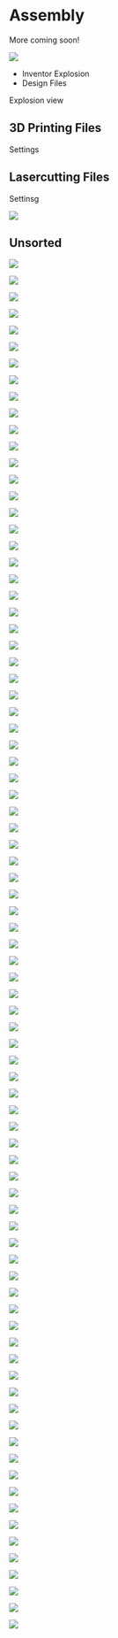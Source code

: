 # Assembly

More coming soon!


![](IMAGES/SIMMO_1.png)

- Inventor Explosion
- Design Files

Explosion view

## 3D Printing Files

Settings

## Lasercutting Files

Settinsg

![](IMAGES/Assembly/VID_20231114_145947.gif)

## Unsorted


![](IMAGES/Assembly/SIM_ASS_1.jpg)

![](IMAGES/Assembly/SIM_ASS_2.jpg)

![](IMAGES/Assembly/SIM_ASS_3.jpg)

![](IMAGES/Assembly/SIM_ASS_4.jpg)

![](IMAGES/Assembly/SIM_ASS_5.jpg)

![](IMAGES/Assembly/SIM_ASS_6.jpg)

![](IMAGES/Assembly/SIM_ASS_7.jpg)

![](IMAGES/Assembly/SIM_ASS_8.jpg)

![](IMAGES/Assembly/SIM_ASS_9.jpg)

![](IMAGES/Assembly/SIM_ASS_10.jpg)

![](IMAGES/Assembly/SIM_ASS_11.jpg)

![](IMAGES/Assembly/SIM_ASS_12.jpg)

![](IMAGES/Assembly/SIM_ASS_13.jpg)

![](IMAGES/Assembly/SIM_ASS_14.jpg)

![](IMAGES/Assembly/SIM_ASS_15.jpg)

![](IMAGES/Assembly/SIM_ASS_16.jpg)

![](IMAGES/Assembly/SIM_ASS_17.jpg)

![](IMAGES/Assembly/SIM_ASS_18.jpg)

![](IMAGES/Assembly/SIM_ASS_19.jpg)

![](IMAGES/Assembly/SIM_ASS_20.jpg)

![](IMAGES/Assembly/SIM_ASS_21.jpg)

![](IMAGES/Assembly/SIM_ASS_22.jpg)

![](IMAGES/Assembly/SIM_ASS_23.jpg)

![](IMAGES/Assembly/SIM_ASS_24.jpg)

![](IMAGES/Assembly/SIM_ASS_25.jpg)

![](IMAGES/Assembly/SIM_ASS_26.jpg)

![](IMAGES/Assembly/SIM_ASS_27.jpg)

![](IMAGES/Assembly/SIM_ASS_28.jpg)

![](IMAGES/Assembly/SIM_ASS_29.jpg)

![](IMAGES/Assembly/SIM_ASS_30.jpg)

![](IMAGES/Assembly/SIM_ASS_31.jpg)

![](IMAGES/Assembly/SIM_ASS_32.jpg)

![](IMAGES/Assembly/SIM_ASS_33.jpg)

![](IMAGES/Assembly/SIM_ASS_34.jpg)

![](IMAGES/Assembly/SIM_ASS_35.jpg)

![](IMAGES/Assembly/SIM_ASS_36.jpg)

![](IMAGES/Assembly/SIM_ASS_37.jpg)

![](IMAGES/Assembly/SIM_ASS_38.jpg)

![](IMAGES/Assembly/SIM_ASS_39.jpg)

![](IMAGES/Assembly/SIM_ASS_40.jpg)

![](IMAGES/Assembly/SIM_ASS_41.jpg)

![](IMAGES/Assembly/SIM_ASS_42.jpg)

![](IMAGES/Assembly/SIM_ASS_43.jpg)

![](IMAGES/Assembly/SIM_ASS_44.jpg)

![](IMAGES/Assembly/SIM_ASS_45.jpg)

![](IMAGES/Assembly/SIM_ASS_46.jpg)

![](IMAGES/Assembly/SIM_ASS_47.jpg)

![](IMAGES/Assembly/SIM_ASS_48.jpg)

![](IMAGES/Assembly/SIM_ASS_49.jpg)

![](IMAGES/Assembly/SIM_ASS_50.jpg)

![](IMAGES/Assembly/SIM_ASS_51.jpg)

![](IMAGES/Assembly/SIM_ASS_52.jpg)

![](IMAGES/Assembly/SIM_ASS_53.jpg)

![](IMAGES/Assembly/SIM_ASS_54.jpg)

![](IMAGES/Assembly/SIM_ASS_55.jpg)

![](IMAGES/Assembly/SIM_ASS_56.jpg)

![](IMAGES/Assembly/SIM_ASS_57.jpg)

![](IMAGES/Assembly/SIM_ASS_58.jpg)

![](IMAGES/Assembly/SIM_ASS_59.jpg)

![](IMAGES/Assembly/SIM_ASS_60.jpg)

![](IMAGES/Assembly/SIM_ASS_61.jpg)

![](IMAGES/Assembly/SIM_ASS_62.jpg)

![](IMAGES/Assembly/SIM_ASS_63.jpg)

![](IMAGES/Assembly/SIM_ASS_64.jpg)

![](IMAGES/Assembly/SIM_ASS_65.jpg)

![](IMAGES/Assembly/SIM_ASS_66.jpg)

![](IMAGES/Assembly/SIM_ASS_67.jpg)

![](IMAGES/Assembly/SIM_ASS_68.jpg)

![](IMAGES/Assembly/SIM_ASS_69.jpg)

![](IMAGES/Assembly/SIM_ASS_70.jpg)

![](IMAGES/Assembly/SIM_ASS_71.jpg)

![](IMAGES/Assembly/SIM_ASS_72.jpg)

![](IMAGES/Assembly/SIM_ASS_73.jpg)

![](IMAGES/Assembly/SIM_ASS_74.jpg)

![](IMAGES/Assembly/SIM_ASS_75.jpg)

![](IMAGES/Assembly/SIM_ASS_76.jpg)

![](IMAGES/Assembly/SIM_ASS_77.jpg)

![](IMAGES/Assembly/SIM_ASS_78.jpg)

![](IMAGES/Assembly/SIM_ASS_79.jpg)

![](IMAGES/Assembly/SIM_ASS_80.jpg)

![](IMAGES/Assembly/SIM_ASS_81.jpg)

![](IMAGES/Assembly/SIM_ASS_82.jpg)

![](IMAGES/Assembly/SIM_ASS_83.jpg)
